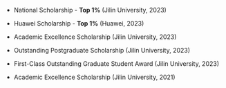 - National Scholarship - <strong>Top 1\%</strong>  (Jilin University, 2023)

- Huawei Scholarship - <strong>Top 1\%</strong>  (Huawei, 2023)

- Academic Excellence Scholarship (Jilin University, 2023)

- Outstanding Postgraduate Scholarship (Jilin University, 2023)

- First-Class Outstanding Graduate Student Award  (Jilin University, 2023)

- Academic Excellence Scholarship  (Jilin University, 2021)
